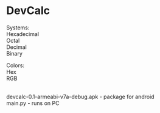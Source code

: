 # DevCalc

Systems:
<br/>Hexadecimal
<br/>Octal
<br/>Decimal
<br/>Binary

Colors:
<br/>Hex
<br/>RGB


<br/>devcalc-0.1-armeabi-v7a-debug.apk - package for android
<br/>main.py - runs on PC
